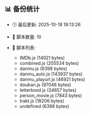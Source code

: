 ## 📊 备份统计

- 🕒 最后更新: 2025-10-18 19:13:26
- 📁 脚本数量: 10
- 📄 脚本列表:

  - IMDb.js (14921 bytes)
  - combined.js (205534 bytes)
  - danmu.js (6398 bytes)
  - danmu_auto.js (143937 bytes)
  - danmu_playurl.js (46921 bytes)
  - douban.js (97046 bytes)
  - letterboxd.js (34657 bytes)
  - person_movie.js (7843 bytes)
  - trakt.js (18206 bytes)
  - undefined (6398 bytes)
